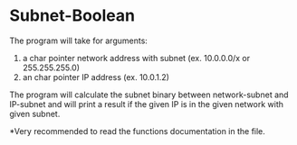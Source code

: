 # Subnet-Boolean
The program will take for arguments:
1) a char pointer network address with subnet (ex. 10.0.0.0/x or 255.255.255.0)
2) an char pointer IP address (ex. 10.0.1.2)  

The program will calculate the subnet binary between network-subnet and IP-subnet and will print a result if the given IP is in the given network with given subnet.

*Very recommended to read the functions documentation in the file.
